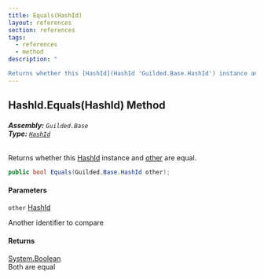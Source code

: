 ```yaml
---
title: Equals(HashId)
layout: references
section: references
tags:
  - references
  - method
description: "

Returns whether this [HashId](HashId 'Guilded.Base.HashId') instance and [other](HashId.Equals(HashId)#Guilded.Base.HashId.Equals(Guilded.Base.HashId).other 'Guilded.Base.HashId.Equals(Guilded.Base.HashId).other') are equal."
---
```


## HashId.Equals(HashId) Method
###### **Assembly:** `Guilded.Base`<br/>**Type:** [`HashId`](HashId 'Guilded.Base.HashId')

Returns whether this [HashId](HashId 'Guilded.Base.HashId') instance and [other](HashId.Equals(HashId)#Guilded.Base.HashId.Equals(Guilded.Base.HashId).other 'Guilded.Base.HashId.Equals(Guilded.Base.HashId).other') are equal.

```csharp
public bool Equals(Guilded.Base.HashId other);
```
#### Parameters

<a name='Guilded.Base.HashId.Equals(Guilded.Base.HashId).other'></a>

`other` [HashId](HashId 'Guilded.Base.HashId')

Another identifier to compare

#### Returns
[System.Boolean](https://docs.microsoft.com/en-us/dotnet/api/System.Boolean 'System.Boolean')  
Both are equal
